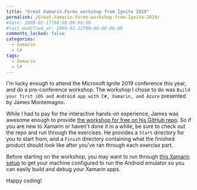 ```yaml
---
title: "Great Xamarin.Forms workshop from Ignite 2019"
permalink: /Great-Xamarin-Forms-workshop-from-Ignite-2019/
#date: 2099-01-17T00:00:00-06:00
#last_modified_at: 2099-01-22T00:00:00-06:00
comments_locked: false
categories:
  - Xamarin
  - C#
tags:
  - Xamarin
  - C#
---
```


I'm lucky enough to attend the Microsoft Ignite 2019 conference this year, and do a pre-conference workshop.
The workshop I chose to do was `Build your first iOS and Android app with C#, Xamarin, and Azure` presented by James Montemagno.

While I had to pay for the interactive hands-on experience, James was awesome enough to provide [the workshop for free on his GitHub repo](https://github.com/jamesmontemagno/xamarin.forms-workshop).
So if you are new to Xamarin or haven't done it in a while, be sure to check out the repo and run through the exercises.
He provides a `Start` directory for you to start from, and a `Finish` directory containing what the finished product should look like after you've ran through each exercise part.

Before starting on the workshop, you may want to run through [this Xamarin setup](https://dotnet.microsoft.com/learn/xamarin/hello-world-tutorial/intro) to get your machine configured to run the Android emulator so you can easily build and debug your Xamarin apps.

Happy coding!
